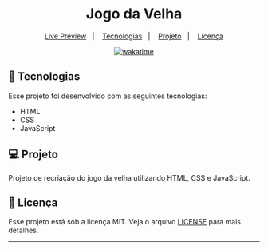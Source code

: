 <h1 align="center">
  Jogo da Velha
</h1>

<p align="center">
  <a href="https://brunoh-jogodavelha2.netlify.app/">Live Preview</a>&nbsp;&nbsp;&nbsp;|&nbsp;&nbsp;&nbsp;
  <a href="#-tecnologias">Tecnologias</a>&nbsp;&nbsp;&nbsp;|&nbsp;&nbsp;&nbsp;
  <a href="#-projeto">Projeto</a>&nbsp;&nbsp;&nbsp;|&nbsp;&nbsp;&nbsp;
  <a href="#memo-licença">Licença</a>
</p>

<p align="center">
<a href="https://wakatime.com/badge/user/68660678-6b86-4b78-98df-f5f41a37e1bc/project/851e3420-ea5c-40f9-9c75-413fc79c3c79"><img src="https://wakatime.com/badge/user/68660678-6b86-4b78-98df-f5f41a37e1bc/project/851e3420-ea5c-40f9-9c75-413fc79c3c79.svg" alt="wakatime"></a>
</p>

## 🚀 Tecnologias

Esse projeto foi desenvolvido com as seguintes tecnologias:

- HTML
- CSS
- JavaScript

## 💻 Projeto

Projeto de recriação do jogo da velha utilizando HTML, CSS e JavaScript.

## :memo: Licença

Esse projeto está sob a licença MIT. Veja o arquivo [LICENSE](LICENSE) para mais detalhes.

---
